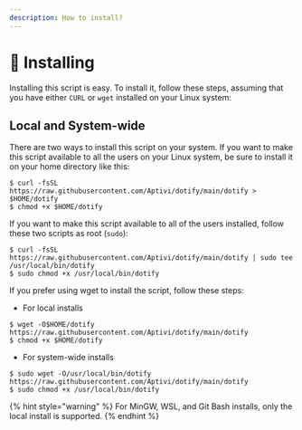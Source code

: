 ```yaml
---
description: How to install?
---
```


# 📀 Installing

Installing this script is easy. To install it, follow these steps, assuming that you have either `CURL` or `wget` installed on your Linux system:

## Local and System-wide

There are two ways to install this script on your system. If you want to make this script available to all the users on your Linux system, be sure to install it on your home directory like this:

```
$ curl -fsSL https://raw.githubusercontent.com/Aptivi/dotify/main/dotify > $HOME/dotify
$ chmod +x $HOME/dotify
```

If you want to make this script available to all of the users installed, follow these two scripts as root (`sudo`):

```
$ curl -fsSL https://raw.githubusercontent.com/Aptivi/dotify/main/dotify | sudo tee /usr/local/bin/dotify
$ sudo chmod +x /usr/local/bin/dotify
```

If you prefer using wget to install the script, follow these steps:

* For local installs

```
$ wget -O$HOME/dotify https://raw.githubusercontent.com/Aptivi/dotify/main/dotify
$ chmod +x $HOME/dotify
```

* For system-wide installs

```
$ sudo wget -O/usr/local/bin/dotify https://raw.githubusercontent.com/Aptivi/dotify/main/dotify
$ sudo chmod +x /usr/local/bin/dotify
```

{% hint style="warning" %}
For MinGW, WSL, and Git Bash installs, only the local install is supported.
{% endhint %}
